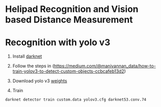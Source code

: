 # Helipad Recognition and Vision based Distance Measurement

# Recognition with yolo  v3

1. Install [darknet](https://pjreddie.com/darknet/)

2. Follow the steps in (https://medium.com/@manivannan_data/how-to-train-yolov3-to-detect-custom-objects-ccbcafeb13d2)

3. Download yolo v3 [weights](https://pjreddie.com/darknet/imagenet/#darknet53)

4. Train

```
darknet detector train custom.data yolov3.cfg darknet53.conv.74 
```
